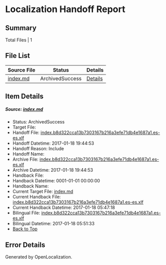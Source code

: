 # <a name='report-top'></a> Localization Handoff Report

## Summary
 Total Files | 1

## File List
 Source File | Status | Details 
 ----------- | ------ | ------- 
 [index.md](https://github.com/dotnet/docs/blob/bfa92b99dc76f473f3c2dd67386df25ff60dd941/index.md) | ArchivedSuccess | [Details](#94c1f73fd460e4d8f560e0f5760348ab748844737397)

## Item Details
##### <a name='94c1f73fd460e4d8f560e0f5760348ab748844737397'></a> Source: [index.md](https://github.com/dotnet/docs/blob/bfa92b99dc76f473f3c2dd67386df25ff60dd941/index.md)
* Status: ArchivedSuccess
* Target File: 
* Handoff File: [index.b8d322cca13b7303167b216a3efe71db4e1687a1.es-es.xlf](https://github.com/dotnet/docs.handoff/blob/31404e600c93cbb148d658d81bc621736b030197/ol-handoff/dotnet/docs.es-es/master/dotnet-core/index.b8d322cca13b7303167b216a3efe71db4e1687a1.es-es.xlf)
* Handoff Datetime: 2017-01-18 19:44:53
* Handoff Reason: Include
* Handoff Name: 
* Archive File: [index.b8d322cca13b7303167b216a3efe71db4e1687a1.es-es.xlf](https://github.com/dotnet/docs.handoff/blob/4b13049e164c8bc3f3750830e936d0cd60a336ef/ol-archive/dotnet/docs.es-es/master/dotnet-core/index.b8d322cca13b7303167b216a3efe71db4e1687a1.es-es.xlf)
* Archive Datetime: 2017-01-18 19:44:53
* Handback File: 
* Handback Datetime: 0001-01-01 00:00:00
* Handback Name: 
* Current Target File: [index.md](https://github.com/dotnet/docs.es-es/blob/5ce7a17238ffff81a40ff2779adb449091343df1/index.md)
* Current Handback File: [index.b8d322cca13b7303167b216a3efe71db4e1687a1.es-es.xlf](https://github.com/dotnet/docs.handback/blob/8ebe83b112ce37bd31d165cc1b66bf0da17a88c2/ol-handback/dotnet/docs.es-es/master/dotnet-core/index.b8d322cca13b7303167b216a3efe71db4e1687a1.es-es.xlf)
* Current Handback Datetime: 2017-01-18 05:47:18
* Bilingual File: [index.b8d322cca13b7303167b216a3efe71db4e1687a1.es-es.xlf](https://github.com/dotnet/docs.handback/blob/8ebe83b112ce37bd31d165cc1b66bf0da17a88c2/ol-handback/dotnet/docs.es-es/master/dotnet-core/index.b8d322cca13b7303167b216a3efe71db4e1687a1.es-es.xlf)
* Bilingual Datetime: 2017-01-18 05:51:33
* [Back to Top](#report-top)


## Error Details

Generated by OpenLocalization.

